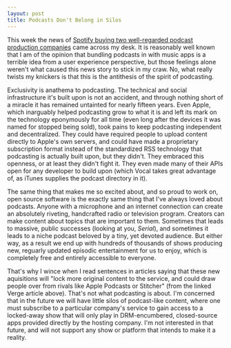 ```yaml
---
layout: post
title: Podcasts Don't Belong in Silos
---
```


This week the news of [Spotify buying two well-regarded podcast production companies](https://www.theverge.com/2019/2/6/18213462/spotify-podcasts-gimlet-anchor-acquisition) came across my desk. It is reasonably well known that I am of the opinion that bundling podcasts in with music apps is a terrible idea from a user experience perspective, but those feelings alone weren't what caused this news story to stick in my craw. No, what really twists my knickers is that this is the antithesis of the spirit of podcasting.

Exclusivity is anathema to podcasting. The technical and social infrastructure it's built upon is not an accident, and through nothing short of a miracle it has remained untainted for nearly fifteen years. Even Apple, which inarguably helped podcasting grow to what it is and left its mark on the technology eponymously for all time (even long after the devices it was named for stopped being sold), took pains to keep podcasting independent and decentralized. They could have required people to upload content directly to Apple's own servers, and could have made a proprietary subscription format instead of the standardized RSS technology that podcasting is actually built upon, but they didn't. They embraced this openness, or at least they didn't fight it. They even made many of their APIs open for any developer to build upon (which Vocal takes great advantage of, as iTunes supplies the podcast directory in it). 

The same thing that makes me so excited about, and so proud to work on, open source software is the exactly same thing that I've always loved about podcasts. Anyone with a microphone and an internet connection can create an absolutely riveting, handcrafted radio or television program. Creators can make content about topics that are important to them. Sometimes that leads to massive, public successes (looking at you, _Serial_), and sometimes it leads to a niche podcast beloved by a tiny, yet devoted audience. But either way, as a result we end up with hundreds of thousands of shows producing new, reguarly updated episodic entertainment for us to enjoy, which is completely free and entirely accessible to everyone.

That's why I wince when I read sentences in articles saying that these new aquisitions will "lock more original content to the service, and could draw people over from rivals like Apple Podcasts or Stitcher" (from the linked Verge article above). That's not what podcasting is about. I'm concerned that in the future we will have little silos of podcast-like content, where one must subscribe to a particular company's service to gain access to a locked-away show that will only play in DRM-encumbered, closed-source apps provided directly by the hosting company. I'm not interested in that future, and will not support any show or platform that intends to make it a reality.
